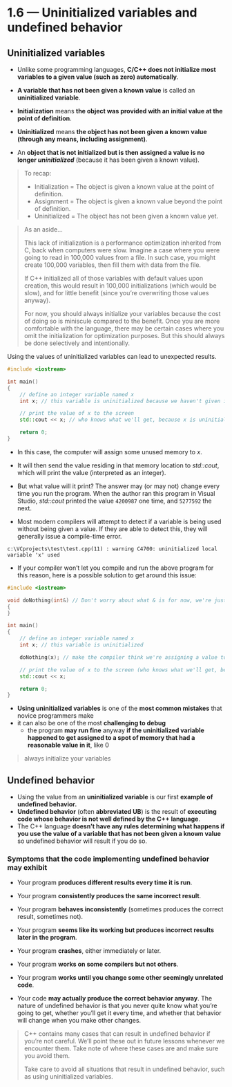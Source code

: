 # 1.6 — Uninitialized variables and undefined behavior

## Uninitialized variables

- Unlike some programming languages, **C/C++ does not initialize most variables to a given value (such as zero) automatically**. 
- **A variable that has not been given a known value** is called an **uninitialized variable**.

- **Initialization** means **the object was provided with an initial value at the point of definition**. 
- **Uninitialized** means **the object has not been given a known value (through any means, including assignment)**. 
- An **object that is not initialized but is then assigned a value is no longer *uninitialized*** (because it has been given a known value).

> To recap:
>
> - Initialization = The object is given a known value at the point of definition.
> - Assignment = The object is given a known value beyond the point of definition.
> - Uninitialized = The object has not been given a known value yet.

> As an aside…
>
> This lack of initialization is a performance optimization inherited from C, back when computers were slow. Imagine a case where you were going to read in 100,000 values from a file. In such case, you might create 100,000 variables, then fill them with data from the file.
>
> If C++ initialized all of those variables with default values upon creation, this would result in 100,000 initializations (which would be slow), and for little benefit (since you’re overwriting those values anyway).
>
> For now, you should always initialize your variables because the cost of doing so is miniscule compared to the benefit. Once you are more comfortable with the language, there may be certain cases where you omit the initialization for optimization purposes. But this should always be done selectively and intentionally.

Using the values of uninitialized variables can lead to unexpected results.

```cpp
#include <iostream>

int main()
{
    // define an integer variable named x
    int x; // this variable is uninitialized because we haven't given it a value

    // print the value of x to the screen
    std::cout << x; // who knows what we'll get, because x is uninitialized

    return 0;
}
```

- In this case, the computer will assign some unused memory to *x*. 
- It will then send the value residing in that memory location to *std::cout*, which will print the value (interpreted as an integer). 
- But what value will it print? The answer may (or may not) change every time you run the program. When the author ran this program in Visual Studio, *std::cout* printed the value `4200987` one time, and `5277592` the next. 

- Most modern compilers will attempt to detect if a variable is being used without being given a value. If they are able to detect this, they will generally issue a compile-time error. 

```
c:\VCprojects\test\test.cpp(11) : warning C4700: uninitialized local variable 'x' used
```

- If your compiler won’t let you compile and run the above program for this reason, here is a possible solution to get around this issue:

```cpp
#include <iostream>

void doNothing(int&) // Don't worry about what & is for now, we're just using it to trick the compiler into thinking variable x is used
{
}

int main()
{
    // define an integer variable named x
    int x; // this variable is uninitialized

    doNothing(x); // make the compiler think we're assigning a value to this variable

    // print the value of x to the screen (who knows what we'll get, because x is uninitialized)
    std::cout << x;

    return 0;
}
```

- **Using uninitialized variables** is one of the **most common mistakes** that novice programmers make
- it can also be one of the most **challenging to debug**
  - the program **may run fine** anyway **if the uninitialized variable happened to get assigned to a spot of memory that had a reasonable value in it**, like 0

> always initialize your variables

## Undefined behavior

- Using the value from an **uninitialized variable** is our first **example of undefined behavior.** 
- **Undefined behavior** (often **abbreviated UB**) is the result of **executing code whose behavior is not well defined by the C++ language**. 
- The C++ language **doesn’t have any rules determining what happens if you use the value of a variable that has not been given a known value** so undefined behavior will result if you do so.

### **Symptoms that the code implementing undefined behavior** may exhibit

- Your program **produces different results every time it is run**.
- Your program **consistently produces the same incorrect result**.
- Your program **behaves inconsistently** (sometimes produces the correct result, sometimes not).
- Your program **seems like its working but produces incorrect results later in the program**.
- Your program **crashes**, either immediately or later.
- Your program **works on some compilers but not others**.
- Your program **works until you change some other seemingly unrelated code**.

- Your code **may actually produce the correct behavior anyway**. The nature of undefined behavior is that you never quite know what you’re going to get, whether you’ll get it every time, and whether that behavior will change when you make other changes.

> C++ contains many cases that can result in undefined behavior if you’re not careful. We’ll point these out in future lessons whenever we encounter them. Take note of where these cases are and make sure you avoid them.
>
> Take care to avoid all situations that result in undefined behavior, such as using uninitialized variables.